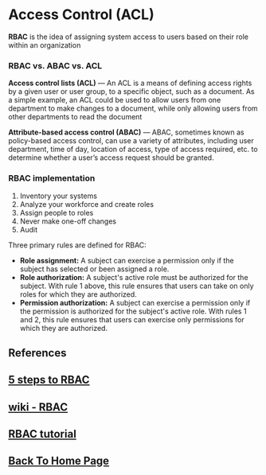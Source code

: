 # Access Control (ACL)

**RBAC** is the idea of assigning system access to users based on their role within an organization

### **RBAC vs. ABAC vs. ACL**

**Access control lists (ACL)** — An ACL is a means of defining access rights by a given user or user group, to a specific object, such as a document.  As a simple example, an ACL could be used to allow users from one department to make changes to a document, while only allowing users from other departments to read the document

**Attribute-based access control (ABAC)** — ABAC, sometimes known as policy-based access control, can use a variety of attributes, including user department, time of day, location of access, type of access required, etc. to determine whether a user’s access request should be granted.

### **RBAC implementation**

1. Inventory your systems
2. Analyze your workforce and create roles
3. Assign people to roles
4. Never make one-off changes
5. Audit


Three primary rules are defined for RBAC:

- **Role assignment:** A subject can exercise a permission only if the subject has selected or been assigned a role.
- **Role authorization:** A subject's active role must be authorized for the subject. With rule 1 above, this rule ensures that users can take on only roles for which they are authorized.
- **Permission authorization:** A subject can exercise a permission only if the permission is authorized for the subject's active role. With rules 1 and 2, this rule ensures that users can exercise only permissions for which they are authorized.



## References

## [5 steps to RBAC](https://www.csoonline.com/article/3060780/5-steps-to-simple-role-based-access-control.html)

## [wiki - RBAC](https://en.wikipedia.org/wiki/Role-based_access_control)

## [RBAC tutorial](https://www.youtube.com/watch?v=C4NP8Eon3cA)

## [Back To Home Page](../../README.md)
